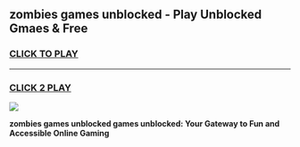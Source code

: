 
## zombies games unblocked - Play Unblocked Gmaes & Free
<h3>
<a href="https://news.freeplayer.one?title=zombies_games_unblocked&ref=23F">CLICK TO PLAY</a></h3>
<hr>

<h3>
<a href="https://news.freeplayer.one?title=zombies_games_unblocked&ref=23F">CLICK 2 PLAY</a>
  
</h3>

<a href="https://news.freeplayer.one?title=zombies_games_unblocked&ref=23F/"><img src="https://clearcache.store/games.png"></a>


**zombies games unblocked games unblocked: Your Gateway to Fun and Accessible Online Gaming**
